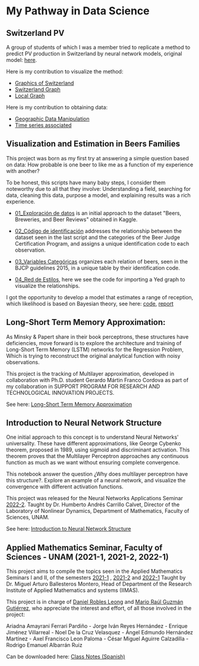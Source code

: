 # My Pathway in Data Science
## Switzerland PV
A group of students of which I was a member tried to replicate a method to predict PV production in Switzerland by neural network models, original model: [here](https://arxiv.org/abs/2107.13875).

Here is my contribution to visualize the method:
* [Graphics of Switzerland](https://github.com/danielrole/Portfolio/blob/main_1/Switzerland%20PV/Graficas%20Latex.ipynb)
* [Switzerland Graph](https://github.com/danielrole/Portfolio/blob/main_1/Switzerland%20PV/Gr%C3%A1ficas%20Ponderadas%20(Samples).ipynb)
* [Local Graph](https://github.com/danielrole/Portfolio/blob/main_1/Switzerland%20PV/Gr%C3%A1ficas%20Ponderadas.ipynb)

Here is my contribution to obtaining data:
* [Geographic Data Manipulation](https://github.com/danielrole/Portfolio/blob/main_1/Switzerland%20PV/01_Datos_Geogr%C3%A1ficos.ipynb)
* [Time series associated](https://github.com/danielrole/Portfolio/blob/main_1/Switzerland%20PV/02_Obtencion_de_Datos_2010_2016.ipynb)
## Visualization and Estimation in Beers Families
This project was born as my first try at answering a simple question based on data: How probable is one beer to like me as a function of my experience with another?

To be honest, this scripts have many baby steps, I consider them noteworthy due to all that they involve: Understanding a field, searching for data, cleaning this data, purpose a model, and explaining results was a rich experience.

* [01_Exploración de datos](https://github.com/danielrole/Portfolio/blob/main_1/Beers%20Families%20Visualization%20(Yed)/01_Exploraci%C3%B3n%20de%20datos.ipynb) is an initial approach to the dataset "Beers, Breweries, and Beer Reviews" obtained in Kaggle.

* [02_Código de identificación](https://github.com/danielrole/Portfolio/blob/main_1/Beers%20Families%20Visualization%20(Yed)/02_C%C3%B3digo%20de%20identificaci%C3%B3n.ipynb) addresses the relationship between the dataset seen in the last script and the categories of the Beer Judge Certification Program, and assigns a unique identification code to each observation.

* [03_Variables Categóricas](https://github.com/danielrole/Portfolio/blob/main_1/Beers%20Families%20Visualization%20(Yed)/03_Variables%20Categ%C3%B3ricas.ipynb) organizes each relation of beers, seen in the BJCP guidelines 2015, in a unique table by their identification code.

* [04_Red de Estilos](https://github.com/danielrole/Portfolio/blob/main_1/Beers%20Families%20Visualization%20(Yed)/04_Red%20de%20Estilos.ipynb), here we see the code for importing a Yed graph to visualize the relationships.

I got the opportunity to develop a model that estimates a range of reception, which likelihood is based on Bayesian theory, see here: [code](https://github.com/danielrole/Portfolio/blob/main_1/Beers%20Families%20Estimations%20(R)/Proyecto_Final_Robles_Leong_Daniel.R), [report](https://github.com/danielrole/Portfolio/blob/main_1/Beers%20Families%20Estimations%20(R)/Report.pdf)



## Long-Short Term Memory Approximation:
As Minsky & Papert share in their book perceptrons, these structures have deficiencies, move forward is to explore the architecture and training of Long-Short Term Memory (LSTM) networks for the Regression Problem, Which is trying to reconstruct the original analytical function with noisy observations.

This project is the tracking of Multilayer approximation, developed in collaboration with Ph.D. student Gerardo Mártin Franco Cordova as part of my collaboration in SUPPORT PROGRAM FOR RESEARCH AND TECHNOLOGICAL INNOVATION PROJECTS.

See here: [Long-Short Term Memory Approximation](https://github.com/danielrole/Portfolio/blob/main_1/Long-Short%20Term%20Memory%20Approximation/LSTM_noisy.ipynb)

## Introduction to Neural Network Structure
One initial approach to this concept is to understand Neural Networks' universality. These have different approximations, like George Cybenko theorem, proposed in 1989, using sigmoid and discriminant activation. This theorem proves that the Multilayer Perceptron approaches any continuous function as much as we want without ensuring complete convergence.

This notebook answer the question ¿Why does multilayer perceptron have this structure?. Explore an example of a neural network, and visualize the convergence with different activation functions.

This project was released for the Neural Networks Applications Seminar [2022-2](https://web.fciencias.unam.mx/docencia/horarios/detalles/333696). Taught by Dr. Humberto Andrés Carrillo Calvet, Director of the Laboratory of Nonlinear Dynamics, Department of Mathematics, Faculty of Sciences, UNAM.

See here: [Introduction to Neural Network Structure](https://github.com/danielrole/Portfolio/blob/main_1/Introduction%20to%20Neural%20Network%20Structure/Introduction_to_Neural_Network_Structure.ipynb)

## Applied Mathematics Seminar, Faculty of Sciences - UNAM (2021-1, 2021-2, 2022-1)
This project aims to compile the topics seen in the Applied Mathematics Seminars I and II, of the semesters [2021-1](https://web.fciencias.unam.mx/docencia/horarios/detalles/317113) , [2021-2](https://web.fciencias.unam.mx/docencia/horarios/detalles/322338) and [2022-1](https://web.fciencias.unam.mx/docencia/horarios/detalles/332350) Taught by Dr. Miguel Arturo Ballesteros Montero, Head of Department of the Research Institute of Applied Mathematics and systems (IIMAS).

This project is in charge of [Daniel Robles Leong](https://www.linkedin.com/in/danielrole/) and [Mario Raúl Guzmán Gutiérrez](https://www.linkedin.com/in/marioraulgz/), who appreciate the interest and effort, of all those involved in the project:

Ariadna Amayrani Ferrari Pardiño - Jorge Iván Reyes Hernández - Enrique Jiménez Villarreal - Noel De la Cruz Velasquez - Ángel Edmundo Hernández Martínez - Axel Francisco Leon Paloma - César Miguel Aguirre Calzadilla - Rodrigo Emanuel Albarrán Ruiz

Can be downloaded here: [Class Notes (Spanish)](https://github.com/danielrole/Portfolio/blob/main_1/Notas/MainNotas.pdf)
